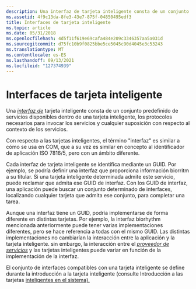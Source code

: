 ```yaml
---
description: Una interfaz de tarjeta inteligente consta de un conjunto predefinido de servicios disponibles dentro de una tarjeta inteligente, los protocolos necesarios para invocar los servicios y cualquier suposición relacionada con el contexto de los servicios.
ms.assetid: 4f9c13da-8fe3-43e7-875f-04850495edf3
title: Interfaces de tarjeta inteligente
ms.topic: article
ms.date: 05/31/2018
ms.openlocfilehash: 4d5f11f619e69cafa484e209c3346357aa5a031d
ms.sourcegitcommit: d75fc10b9f0825bbe5ce5045c90d4045e3c53243
ms.translationtype: MT
ms.contentlocale: es-ES
ms.lasthandoff: 09/13/2021
ms.locfileid: "127374939"
---
```

# <a name="smart-card-interfaces"></a>Interfaces de tarjeta inteligente

Una [*interfaz de*](../secgloss/s-gly.md) tarjeta inteligente consta de un conjunto predefinido de servicios disponibles dentro de una tarjeta inteligente, los protocolos necesarios para invocar los servicios y cualquier suposición con respecto al contexto de los servicios. 

Con respecto a las tarjetas inteligentes, el término "interfaz" es similar a cómo se usa en COM, que a su vez es similar en concepto al identificador de aplicación ISO 7816/5, pero con un ámbito diferente.

Cada interfaz de tarjeta inteligente se identifica mediante un GUID. Por ejemplo, se podría definir una interfaz que proporciona información biorritm a su titular. Si una tarjeta inteligente determinada admite este servicio, puede reclamar que admita ese GUID de interfaz. Con los GUID de interfaz, una aplicación puede buscar un conjunto determinado de interfaces, localizando cualquier tarjeta que admita ese conjunto, para completar una tarea.

Aunque una interfaz tiene un GUID, podría implementarse de forma diferente en distintas tarjetas. Por ejemplo, la interfaz biorhythm mencionada anteriormente puede tener varias implementaciones diferentes, pero se hace referencia a todas con el mismo GUID. Las distintas implementaciones no cambiarían la interacción entre la aplicación y la tarjeta inteligente. sin embargo, la interacción entre el [*proveedor de servicios*](../secgloss/c-gly.md) y las tarjetas inteligentes puede variar en función de la implementación de la interfaz.

El conjunto de interfaces compatibles con una tarjeta inteligente se define durante la introducción a la tarjeta inteligente (consulte Introducción a las tarjetas [inteligentes en el sistema).](introducing-smart-cards-to-the-system.md)

 

 

